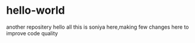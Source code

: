 # hello-world
another repositery
hello all
this is soniya here,making few changes here to improve code quality
